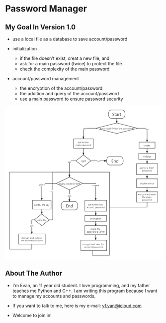 # Password Manager

## My Goal In Version 1.0

* use a local file as a database to save account/password

* initialization
  * if the file doesn't exist, creat a new file, and
  * ask for a main password (twice) to protect the file
  * check the complexity of the main password

* account/password management
  * the encryption of the account/password
  * the addition and query of the account/password
  * use a main password to ensure password security

![flowcharts](PasswordManager.png)

## About The Author

* I'm Evan, an 11 year old student. I love programming, and my father teaches me Python and C++. I am writing this program because I want to manage my accounts and passwords.

* If you want to talk to me, here is my e-mail:
  yf.yan@icloud.com

* Welcome to join in!
